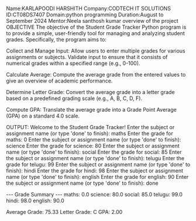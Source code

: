 Name:KARLAPOODI HARSHITH Company:CODTECH IT SOLUTIONS ID:CT08DS7407 Domain:python programming Duration:August to September 2024 Mentor:Neela santhosh kumar overview of the project OBJECTIVE The objective of the Student Grade Tracker Python program is to provide a simple, user-friendly tool for managing and analyzing student grades. Specifically, the program aims to:

Collect and Manage Input: Allow users to enter multiple grades for various assignments or subjects. Validate input to ensure that it consists of numerical grades within a specified range (e.g., 0-100).

Calculate Average: Compute the average grade from the entered values to give an overview of academic performance.

Determine Letter Grade: Convert the average grade into a letter grade based on a predefined grading scale (e.g., A, B, C, D, F).

Compute GPA: Translate the average grade into a Grade Point Average (GPA) on a standard 4.0 scale.

OUTPUT: Welcome to the Student Grade Tracker!
Enter the subject or assignment name (or type 'done' to finish): maths
Enter the grade for maths: 0
Enter the subject or assignment name (or type 'done' to finish): science
Enter the grade for science: 80
Enter the subject or assignment name (or type 'done' to finish): social
Enter the grade for social: 85
Enter the subject or assignment name (or type 'done' to finish): telugu
Enter the grade for telugu: 99
Enter the subject or assignment name (or type 'done' to finish): hindi
Enter the grade for hindi: 98
Enter the subject or assignment name (or type 'done' to finish): english
Enter the grade for english: 90
Enter the subject or assignment name (or type 'done' to finish): done

--- Grade Summary ---
maths: 0.0
science: 80.0
social: 85.0
telugu: 99.0
hindi: 98.0
english: 90.0

Average Grade: 75.33
Letter Grade: C
GPA: 2.00

